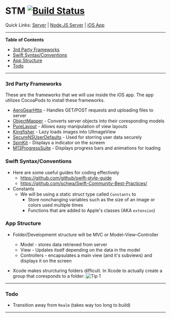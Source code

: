 # STM [![Build Status](https://travis-ci.com/k3zi/STM.svg?token=gKfozS7CKh23NEAzKfWg&branch=master)](https://travis-ci.com/k3zi/STM)
Quick Links: [Server][0]  |  [Node.JS Server][1]  |  [iOS App][2] 

----

**Table of Contents**
- [3rd Party Frameworks](#3rd-party-frameworks)
- [Swift Syntax/Conventions](#swift-syntaxconventions)
- [App Structure](#app-structure)
- [Todo](#todo)

----

### 3rd Party Frameworks

These are the frameworks that we will use inside the iOS app. The app utilizes CocoaPods to install these frameworks.
- <a href="https://github.com/aerogear/aerogear-ios-http" target="_blank">AeroGearHttp</a> - Handles GET/POST requests and uploading files to server
- <a href="https://github.com/Hearst-DD/ObjectMapper" target="_blank">ObjectMapper</a> - Converts server objects into their coresponding models
- <a href="https://github.com/PureLayout/PureLayout" target="_blank">PureLayout</a> - Allows easy manipulation of view layouts
- <a href="https://github.com/onevcat/Kingfisher" target="_blank">Kingfisher</a> - Lazy loads images into UIImageView
- <a href="https://github.com/nielsmouthaan/SecureNSUserDefaults" target="_blank">SecureNSUserDefaults</a> - Used for storring user data securely
- <a href="https://github.com/tobiasahlin/SpinKit" target="_blank">SpinKit</a> - Displays a indicator on the screem
- <a href="https://github.com/Marxon13/M13ProgressSuite" target="_blank">M13ProgressSuite</a> - Displays progress bars and animations for loading

### Swift Syntax/Conventions
- Here are some useful guides for coding effectively
  * https://github.com/github/swift-style-guide
  * https://github.com/schwa/Swift-Community-Best-Practices/
- Constants
  * We will be using a static struct type called `Constants` to
    - Store nonchanging variables such as the size of an image or colors used multiple times
    - Functions that are added to Apple's classes (AKA `extension`)

### App Structure
- Folder/Developmemt structure will be MVC or Model–View–Controller
  * Model - stores data retrieved from server
  * View - Updates itself depending on the data in the model
  * Controllers - encapsulates a main view (and it's subviews) and displays it on the screen

- Xcode makes strurcturing folders difficult. In Xcode to actually create a group that coresponds to a folder:
![Tip 1](https://www.dropbox.com/s/u9jypvkq4ytesd0/tip1.png?dl=1)

----

### Todo
- Transition away from `Realm` (takes way too long to build)

----

[0]: https://github.com/k3zi/STM-Server
[1]: https://github.com/k3zi/STM-Server/new/api/server.js
[2]: https://github.com/k3zi/STM

